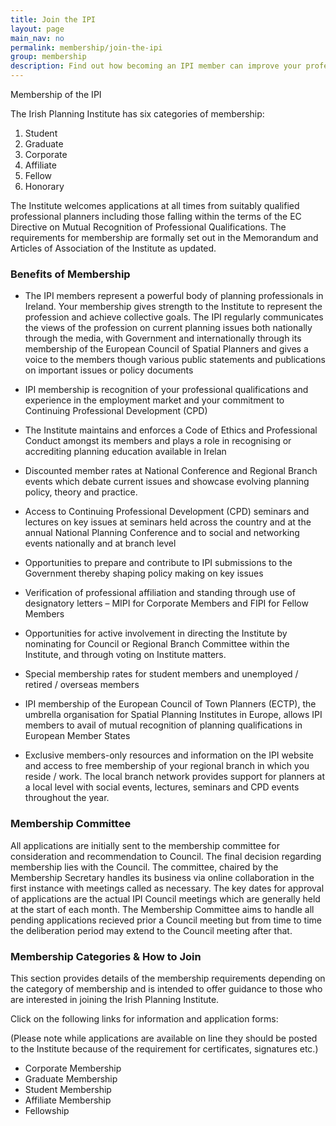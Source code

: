 ```yaml
---
title: Join the IPI
layout: page
main_nav: no
permalink: membership/join-the-ipi
group: membership
description: Find out how becoming an IPI member can improve your professional development.
---
```


Membership of the IPI

The Irish Planning Institute has six categories of membership:

1. Student
2. Graduate
3. Corporate
4. Affiliate
5. Fellow
6. Honorary

The Institute welcomes applications at all times from suitably qualified professional planners including those falling within the terms of the EC Directive on Mutual Recognition of Professional Qualifications. The requirements for membership are formally set out in the Memorandum and Articles of Association of the Institute as updated.
 
### Benefits of Membership

- The IPI members represent a powerful body of planning professionals in Ireland.  Your membership gives strength to the Institute to represent the profession and achieve collective goals.  The IPI regularly communicates the views of the profession on current planning issues both nationally through the media, with Government and internationally through its membership of the European Council of Spatial Planners and gives a voice to the members though various public statements and publications on important issues or policy documents

- IPI membership is recognition of your professional qualifications and experience in the employment market and your commitment to Continuing Professional Development (CPD)

- The Institute maintains and enforces a Code of Ethics and Professional Conduct amongst its members and plays a role in recognising or accrediting planning education available in Irelan

- Discounted member rates at National Conference and Regional Branch events which debate current issues and showcase evolving planning policy, theory and practice.

- Access to Continuing Professional Development (CPD) seminars and lectures on key issues at seminars held across the country and at the annual National Planning Conference and to social and networking events nationally and at branch level

- Opportunities to prepare and contribute to IPI submissions to the Government thereby shaping policy making on key issues

- Verification of professional affiliation and standing through use of designatory letters – MIPI for Corporate Members and FIPI for Fellow Members

- Opportunities for active involvement in directing the Institute by nominating for Council or Regional Branch Committee within the Institute, and through voting on Institute matters.

- Special membership rates for student members and unemployed / retired / overseas members

- IPI membership of the European Council of Town Planners (ECTP), the umbrella organisation for Spatial Planning Institutes in Europe, allows IPI members to avail of mutual recognition of planning qualifications in European Member States

- Exclusive members-only resources and information on the IPI website and access to free membership of your regional branch in which you reside / work.  The local branch network provides support for planners at a local level with social events, lectures, seminars and CPD events throughout the year.
 
### Membership Committee
 
All applications are initially sent to the membership committee for consideration and recommendation to Council.  The final decision regarding membership lies with the Council.  The committee, chaired by the Membership Secretary handles its business via online collaboration in the first instance with meetings called as necessary.  The key dates for approval of applications are the actual IPI Council meetings which are generally held at the start of each month. The Membership Committee aims to handle all pending applications recieved prior a Council meeting but from time to time the deliberation period may extend to the Council meeting after that.
 
### Membership Categories & How to Join
 
This section provides details of the membership requirements depending on the category of membership and is intended to offer guidance to those who are interested in joining the Irish Planning Institute.
 
Click on the following links for information and application forms:
 
(Please note while applications are available on line they should be posted to the Institute because of the requirement for certificates, signatures etc.)
 
- Corporate Membership
- Graduate Membership
- Student Membership
- Affiliate Membership
- Fellowship

